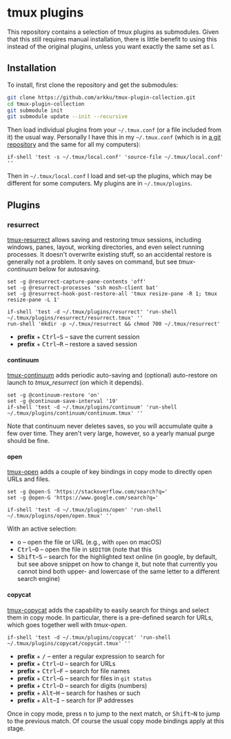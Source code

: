 # tmux plugins

This repository contains a selection of tmux plugins as submodules. Given that
this still requires manual installation, there is little benefit to using this
instead of the original plugins, unless you want exactly the same set as I.

## Installation

To install, first clone the repository and get the submodules:

``` sh
git clone https://github.com/arkku/tmux-plugin-collection.git
cd tmux-plugin-collection
git submodule init
git submodule update --init --recursive
```

Then load individual plugins from your `~/.tmux.conf` (or a file included from
it) the usual way. Personally I have this in my `~/.tmux.conf` (which is in
[a git repository](https://github.com/arkku/dotfiles) and the same for all my
computers):

``` tmux
if-shell 'test -s ~/.tmux/local.conf' 'source-file ~/.tmux/local.conf' ''
```

Then in `~/.tmux/local.conf` I load and set-up the plugins, which may be
different for some computers. My plugins are in `~/.tmux/plugins`.

## Plugins

### resurrect

[tmux-resurrect](https://github.com/tmux-plugins/tmux-resurrect) allows saving
and restoring tmux sessions, including windows, panes, layout, working
directories, and even select running processes. It doesn't overwrite existing
stuff, so an accidental restore is generally not a problem. It only saves on
command, but see _tmux-continuum_ below for autosaving.

``` tmux
set -g @resurrect-capture-pane-contents 'off'
set -g @resurrect-processes 'ssh mosh-client bat'
set -g @resurrect-hook-post-restore-all 'tmux resize-pane -R 1; tmux resize-pane -L 1'

if-shell 'test -d ~/.tmux/plugins/resurrect' 'run-shell ~/.tmux/plugins/resurrect/resurrect.tmux' ''
run-shell 'mkdir -p ~/.tmux/resurrect && chmod 700 ~/.tmux/resurrect'
```

* **prefix** + <kbd>Ctrl</kbd>–<kbd>S</kbd> – save the current session
* **prefix** + <kbd>Ctrl</kbd>–<kbd>R</kbd> – restore a saved session

#### continuum

[tmux-continuum](https://github.com/tmux-plugins/tmux-continuum/) adds periodic
auto-saving and (optional) auto-restore on launch to _tmux_resurrect_ (on which
it depends).

``` tmux
set -g @continuum-restore 'on'
set -g @continuum-save-interval '19'
if-shell 'test -d ~/.tmux/plugins/continuum' 'run-shell ~/.tmux/plugins/continuum/continuum.tmux' ''
```

Note that continuum never deletes saves, so you will accumulate quite a few
over time. They aren't very large, however, so a yearly manual purge should be
fine.

#### open

[tmux-open](https://github.com/tmux-plugins/tmux-open) adds a couple of key
bindings in copy mode to directly open URLs and files.

``` tmux
set -g @open-S 'https://stackoverflow.com/search?q='
set -g @open-G 'https://www.google.com/search?q='

if-shell 'test -d ~/.tmux/plugins/open' 'run-shell ~/.tmux/plugins/open/open.tmux' ''
```

With an active selection:

* <kbd>o</kbd> – open the file or URL (e.g., with `open` on macOS)
* <kbd>Ctrl</kbd>–<kbd>O</kbd> – open the file in `$EDITOR` (note that this
* <kbd>Shift</kbd>–<kbd>S</kbd> – search for the highlighted text online (in
  google, by default, but see above snippet on how to change it, but note that
  currently you cannot bind both upper- and lowercase of the same letter to
  a different search engine)

#### copycat

[tmux-copycat](https://github.com/tmux-plugins/tmux-copycat) adds the
capability to easily search for things and select them in copy mode. In
particular, there is a pre-defined search for URLs, which goes together well
with _tmux-open_.

``` tmux
if-shell 'test -d ~/.tmux/plugins/copycat' 'run-shell ~/.tmux/plugins/copycat/copycat.tmux' ''
```

* **prefix** + <kbd>/</kbd> – enter a regular expression to search for
* **prefix** + <kbd>Ctrl</kbd>–<kbd>U</kbd> – search for URLs
* **prefix** + <kbd>Ctrl</kbd>–<kbd>F</kbd> – search for file names
* **prefix** + <kbd>Ctrl</kbd>–<kbd>G</kbd> – search for files in `git status`
* **prefix** + <kbd>Ctrl</kbd>–<kbd>D</kbd> – search for digits (numbers)
* **prefix** + <kbd>Alt</kbd>–<kbd>H</kbd> – search for hashes or such
* **prefix** + <kbd>Alt</kbd>–<kbd>I</kbd> – search for IP addresses

Once in copy mode, press <kbd>n</kbd> to jump to the next match, or
<kbd>Shift</kbd>–<kbd>N</kbd> to jump to the previous match. Of course the
usual copy mode bindings apply at this stage.
